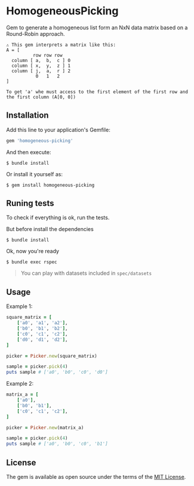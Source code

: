 # HomogeneousPicking

Gem to generate a homogeneous list form an NxN data matrix based on a Round-Robin approach.

    ⚠️ This gem interprets a matrix like this:
    A = [
              row row row
      column [ a,  b,  c ] 0
      column [ x,  y,  z ] 1
      column [ j,  a,  r ] 2
               0   1   2
    ]

    To get 'a' whe must access to the first element of the first row and the first column (A[0, 0])

## Installation

Add this line to your application's Gemfile:

```ruby
gem 'homogeneous-picking'
```

And then execute:

    $ bundle install

Or install it yourself as:

    $ gem install homogeneous-picking

## Runing tests

To check if everything is ok, run the tests.

But before install the dependencies

    $ bundle install

Ok, now you're ready

    $ bundle exec rspec

> You can play with datasets included in `spec/datasets`

## Usage
Example 1:
```ruby
square_matrix = [
    ['a0', 'a1', 'a2'],
    ['b0', 'b1', 'b2'],
    ['c0', 'c1', 'c2'],
    ['d0', 'd1', 'd2'],
]

picker = Picker.new(square_matrix)

sample = picker.pick(4)
puts sample # ['a0', 'b0', 'c0', 'd0']

```
Example 2:
```ruby
matrix_a = [
    ['a0'],
    ['b0', 'b1'],
    ['c0', 'c1', 'c2'],
]

picker = Picker.new(matrix_a)

sample = picker.pick(4)
puts sample # ['a0', 'b0', 'c0', 'b1']
```

## License

The gem is available as open source under the terms of the [MIT License](https://opensource.org/licenses/MIT).
